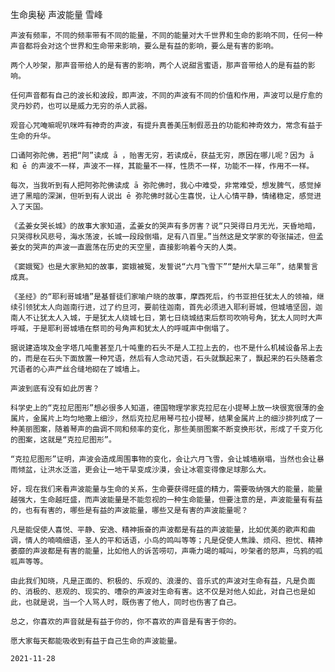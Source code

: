 生命奥秘 声波能量
雪峰

    声波有频率，不同的频率带有不同的能量，不同的能量对大千世界和生命的影响不同，任何一种声音都将会对这个世界和生命带来影响，要么是有益的影响，要么是有害的影响。

    两个人吵架，那声音带给人的是有害的影响，两个人说甜言蜜语，那声音带给人的是有益的影响。

    任何声音都有自己的波长和波段，即声波，不同的声波有不同的价值和作用，声波可以是疗愈的灵丹妙药，也可以是威力无穷的杀人武器。

    观音心咒唵嘛呢叭咪吽有神奇的声波，有提升真善美压制假恶丑的功能和神奇效力，常念有益于生命的升华。

    口诵阿弥陀佛，若把“阿”读成 ā ，贻害无穷，若读成ē，获益无穷，原因在哪儿呢？因为 ā 和 ē 的声波不一样，声波不一样，其能量不一样，性质不一样，功能不一样，作用不一样。

    每次，当我听到有人把阿弥陀佛读成 ā 弥陀佛时，我心中难受，非常难受，想发脾气，感觉掉进了黑暗的深渊，但听到有人说出 ē 弥陀佛时就心生喜悦，让人心情平静，情绪稳定，感觉进入了天国。

    《孟姜女哭长城》的故事大家知道，孟姜女的哭声有多厉害？说“只哭得日月无光，天昏地暗，只哭得秋风悲号，海水荡波，长城一段段倒塌，足有八百里。”当然这是文学家的夸张描述，但孟姜女的哭声的声波一直震荡在历史的天空里，直接影响着今天的人类。

    《窦娥冤》也是大家熟知的故事，窦娥被冤，发誓说“六月飞雪下”“楚州大旱三年”，结果誓言成真。

    《圣经》的“耶利哥城墙”是基督徒们家喻户晓的故事，摩西死后，约书亚担任犹太人的领袖，继续引领犹太人向迦南行进，过了约旦河，要前往迦南，首先必须进入耶利哥城，但城墙坚固，迦南人不让犹太人入城，于是犹太人绕城七日，第七日绕城结束后祭司吹响号角，犹太人同时大声呼喊，于是耶利哥城墙在祭司的号角声和犹太人的呼喊声中倒塌了。

    据说建造埃及金字塔几吨重甚至几十吨重的石头不是人工拉上去的，也不是什么机械设备吊上去的，而是在石头下面放置一种咒语，然后有人念动咒语，石头就飘起来了，飘起来的石头随着念咒语者的心声严丝合缝地砌在了城墙上。

    声波到底有没有如此厉害？

    科学史上的“克拉尼图形”想必很多人知道，德国物理学家克拉尼在小提琴上放一块很宽很薄的金属片，金属片上均匀地撒上细沙，然后克拉尼用琴弓拉小提琴，结果金属片上的细沙排列成了一种美丽图案，随着琴声的曲调不同和频率的变化，那些美丽图案不断变换形状，形成了千变万化的图案，这就是“克拉尼图形”。

    “克拉尼图形”证明，声波会造成周围事物的变化，会让六月飞雪，会让城墙崩塌，当然也会让暴雨倾盆，让洪水泛滥，更会让一地干旱变成沙漠，会让冰雹变得像足球那么大。

    好，现在我们来看声波能量与生命的关系，生命要获得旺盛的精力，需要吸纳强大的能量，能量越强大，生命越旺盛，而声波能量是不能忽视的一种生命能量，但要注意的是，声波能量有有益的，也有有害的，哪些是有益的声波能量，哪些又是有害的声波能量呢？

    凡是能促使人喜悦、平静、安逸、精神振奋的声波都是有益的声波能量，比如优美的歌声和曲调，情人的喃喃细语，圣人的平和话语，小鸟的鸣叫等等；凡是促使人焦躁、烦闷、担忧、精神萎靡的声波都是有害的能量，比如他人的诉苦唠叨，声嘶力竭的喊叫，吵架者的怒声，乌鸦的呱呱声等等。

    由此我们知晓，凡是正面的、积极的、乐观的、浪漫的、音乐式的声波对生命有益，凡是负面的、消极的、悲观的、现实的、嘈杂的声波对生命有害。这不仅是对他人如此，对自己也是如此，也就是说，当一个人骂人时，既伤害了他人，同时也伤害了自己。

    总之，你喜欢的声音就是有益于你的，你不喜欢的声音是有害于你的。

    愿大家每天都能吸收到有益于自己生命的声波能量。

    2021-11-28



